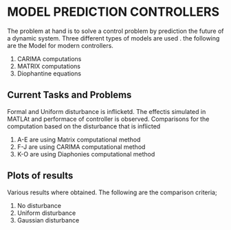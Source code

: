 # MODEL PREDICTION CONTROLLERS

The problem at hand is to solve a control problem by prediction the future of a dynamic system.  Three different types of models are used . the following are the Model for modern controllers. 
1. CARIMA computations
2. MATRIX computations
3. Diophantine equations

## Current Tasks and Problems
 
Formal and Uniform disturbance is inflicketd. The effectis simulated in MATLAt and performace of controller is observed. Comparisons for the computation based on the disturbance that is inflicted
1. A-E are using Matrix computational method
2. F-J are using CARIMA  computational method
3. K-O are using Diaphonies computational method

## Plots of results

Various results where obtained. The following are the comparison criteria;

1. No disturbance
2. Uniform disturbance
3. Gaussian disturbance


